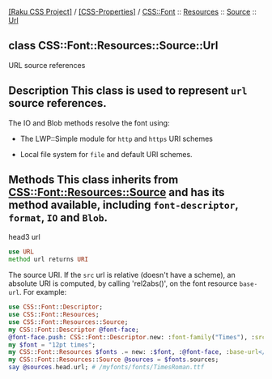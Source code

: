 [[Raku CSS Project]](https://css-raku.github.io)
 / [[CSS-Properties]](https://css-raku.github.io/CSS-Properties-raku)
 / [CSS::Font](https://css-raku.github.io/CSS-Properties-raku/CSS/Font)
 :: [Resources](https://css-raku.github.io/CSS-Properties-raku/CSS/Font/Resources)
 :: [Source](https://css-raku.github.io/CSS-Properties-raku/CSS/Font/Resources/Source)
 :: [Url](https://css-raku.github.io/CSS-Properties-raku/CSS/Font/Resources/Source/Url)

class CSS::Font::Resources::Source::Url
---------------------------------------

URL source references

Description This class is used to represent `url` source references.
--------------------------------------------------------------------

The IO and Blob methods resolve the font using:

  * The LWP::Simple module for `http` and `https` URI schemes

  * Local file system for `file` and default URI schemes.

Methods This class inherits from [CSS::Font::Resources::Source](https://css-raku.github.io/CSS-Properties-raku/CSS/Font/Resources/Source) and has its method available, including `font-descriptor`, `format`, `IO` and `Blob`.
-----------------------------------------------------------------------------------------------------------------------------------------------------------------------------------

head3 url

```raku
use URL
method url returns URI
```

The source URI. If the `src` url is relative (doesn't have a scheme), an absolute URI is computed, by calling 'rel2abs()', on the font resource `base-url`. For example:

```raku
use CSS::Font::Descriptor;
use CSS::Font::Resources;
use CSS::Font::Resources::Source;
my CSS::Font::Descriptor @font-face;
@font-face.push: CSS::Font::Descriptor.new: :font-family("Times"), :src<url("fonts/TimesRoman.ttf")>;
my $font = "12pt times";
my CSS::Font::Resources $fonts .= new: :$font, :@font-face, :base-url</myfonts>;
my CSS::Font::Resources::Source @sources = $fonts.sources;
say @sources.head.url; # /myfonts/fonts/TimesRoman.ttf
```

